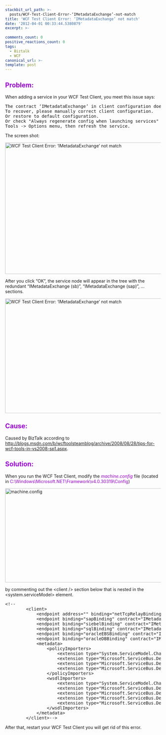 ```yaml
---
stackbit_url_path: >-
  posts/WCF-Test-Client-Error-‘IMetadataExchange’-not-match
title: 'WCF Test Client Error: ‘IMetadataExchange’ not match'
date: '2012-04-01 00:33:44.5380879'
excerpt: >-
  
comments_count: 0
positive_reactions_count: 0
tags: 
  - Biztalk
  - WCF
canonical_url: >-
template: post
---
```

<h2><font style="font-weight: bold" color="#9b00d3">Problem:</font></h2>  <p>When adding a service in your WCF Test Client, you meet this issue says:</p>  <pre>The contract ‘IMetadataExchange’ in client configuration does not match the name in service contract, or there is no valid method in this contract.
To recover, please manually correct client configuration.
Or restore to default configuration.
Or check &quot;Always regenerate config when launching services&quot; in the
Tools -&gt; Options menu, then refresh the service.</pre>

<p>The screen shot:</p>

<p><a href="http://www.zizhujy.com/blog/image.axd?picture=image_501.png"><img style="background-image: none; border-right-width: 0px; margin: 0px 10px 0px 0px; padding-left: 0px; padding-right: 0px; display: inline; border-top-width: 0px; border-bottom-width: 0px; border-left-width: 0px; padding-top: 0px" title="WCF Test Client Error: ‘IMetadataExchange’ not match" border="0" alt="WCF Test Client Error: ‘IMetadataExchange’ not match" src="http://www.zizhujy.com/blog/image.axd?picture=image_thumb_219.png" width="669" height="425" /></a></p>

<p>After you click “OK”, the service node will appear in the tree with the redundant “IMetadataExchange (sb)”, “IMetadataExchange (sap)”, … sections.</p>

<p><a href="http://www.zizhujy.com/blog/image.axd?picture=image_502.png"><img style="background-image: none; border-right-width: 0px; margin: 0px 10px 0px 0px; padding-left: 0px; padding-right: 0px; display: inline; border-top-width: 0px; border-bottom-width: 0px; border-left-width: 0px; padding-top: 0px" title="WCF Test Client Error: ‘IMetadataExchange’ not match" border="0" alt="WCF Test Client Error: ‘IMetadataExchange’ not match" src="http://www.zizhujy.com/blog/image.axd?picture=image_thumb_220.png" width="682" height="371" /></a></p>

<h2><font color="#9b00d3"><font style="font-weight: bold">Cause:</font></font></h2>

<p>Caused by BizTalk according to <a href="http://blogs.msdn.com/b/wcftoolsteamblog/archive/2008/08/28/tips-for-wcf-tools-in-vs2008-sp1.aspx">http://blogs.msdn.com/b/wcftoolsteamblog/archive/2008/08/28/tips-for-wcf-tools-in-vs2008-sp1.aspx</a>.</p>

<h2><font style="font-weight: bold" color="#9b00d3">Solution:</font></h2>

<p>When you run the WCF Test Client, modify the <em><font color="#9b00d3">machine.config</font></em> file (located in <font color="#9b00d3">C:\Windows\Microsoft.NET\Framework\v4.0.30319\Config</font>)&#160; </p>

<p><a href="http://www.zizhujy.com/blog/image.axd?picture=image_503.png"><img style="background-image: none; border-right-width: 0px; margin: 0px 10px 0px 0px; padding-left: 0px; padding-right: 0px; display: inline; border-top-width: 0px; border-bottom-width: 0px; border-left-width: 0px; padding-top: 0px" title="machine.config" border="0" alt="machine.config" src="http://www.zizhujy.com/blog/image.axd?picture=image_thumb_221.png" width="635" height="304" /></a></p>

<p>by commenting out the &lt;client /&gt; section below that is nested in the &lt;system.serviceModel&gt; element.</p>

<pre class="brush: xml">&lt;!--
		&lt;client&gt;
			&lt;endpoint address=&quot;&quot; binding=&quot;netTcpRelayBinding&quot; contract=&quot;IMetadataExchange&quot; name=&quot;sb&quot;/&gt;
			&lt;endpoint binding=&quot;sapBinding&quot; contract=&quot;IMetadataExchange&quot; name=&quot;sap&quot;/&gt;
			&lt;endpoint binding=&quot;siebelBinding&quot; contract=&quot;IMetadataExchange&quot; name=&quot;siebel&quot;/&gt;
			&lt;endpoint binding=&quot;sqlBinding&quot; contract=&quot;IMetadataExchange&quot; name=&quot;mssql&quot;/&gt;
			&lt;endpoint binding=&quot;oracleEBSBinding&quot; contract=&quot;IMetadataExchange&quot; name=&quot;oracleebs&quot;/&gt;
			&lt;endpoint binding=&quot;oracleDBBinding&quot; contract=&quot;IMetadataExchange&quot; name=&quot;oracledb&quot;/&gt;
			&lt;metadata&gt;
				&lt;policyImporters&gt;
					&lt;extension type=&quot;System.ServiceModel.Channels.ContextBindingElementImporter, System.ServiceModel, Version=4.0.0.0, Culture=neutral, PublicKeyToken=b77a5c561934e089, processorArchitecture=MSIL&quot;/&gt;
					&lt;extension type=&quot;Microsoft.ServiceBus.Description.TcpRelayTransportBindingElementImporter, Microsoft.ServiceBus, Version=1.0.0.0, Culture=neutral, PublicKeyToken=31bf3856ad364e35&quot;/&gt;
					&lt;extension type=&quot;Microsoft.ServiceBus.Description.HttpRelayTransportBindingElementImporter, Microsoft.ServiceBus, Version=1.0.0.0, Culture=neutral, PublicKeyToken=31bf3856ad364e35&quot;/&gt;
					&lt;extension type=&quot;Microsoft.ServiceBus.Description.OnewayRelayTransportBindingElementImporter, Microsoft.ServiceBus, Version=1.0.0.0, Culture=neutral, PublicKeyToken=31bf3856ad364e35&quot;/&gt;
				&lt;/policyImporters&gt;
				&lt;wsdlImporters&gt;
					&lt;extension type=&quot;System.ServiceModel.Channels.ContextBindingElementImporter, System.ServiceModel, Version=4.0.0.0, Culture=neutral, PublicKeyToken=b77a5c561934e089, processorArchitecture=MSIL&quot;/&gt;
					&lt;extension type=&quot;Microsoft.ServiceBus.Description.StandardRelayBindingImporter, Microsoft.ServiceBus, Version=1.0.0.0, Culture=neutral, PublicKeyToken=31bf3856ad364e35&quot;/&gt;
					&lt;extension type=&quot;Microsoft.ServiceBus.Description.TcpRelayTransportBindingElementImporter, Microsoft.ServiceBus, Version=1.0.0.0, Culture=neutral, PublicKeyToken=31bf3856ad364e35&quot;/&gt;
					&lt;extension type=&quot;Microsoft.ServiceBus.Description.HttpRelayTransportBindingElementImporter, Microsoft.ServiceBus, Version=1.0.0.0, Culture=neutral, PublicKeyToken=31bf3856ad364e35&quot;/&gt;
					&lt;extension type=&quot;Microsoft.ServiceBus.Description.OnewayRelayTransportBindingElementImporter, Microsoft.ServiceBus, Version=1.0.0.0, Culture=neutral, PublicKeyToken=31bf3856ad364e35&quot;/&gt;
				&lt;/wsdlImporters&gt;
			&lt;/metadata&gt;
		&lt;/client&gt;--&gt;</pre>

<p>After that, restart your WCF Test Client you will get rid of this error.</p>